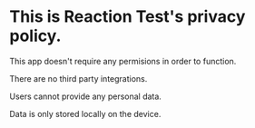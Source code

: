 # This is Reaction Test's privacy policy.
This app doesn't require any permisions in order to function.

There are no third party integrations.

Users cannot provide any personal data.

Data is only stored locally on the device.
